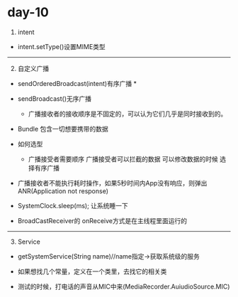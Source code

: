 # day-10

1. intent

* intent.setType()设置MIME类型

---

2. 自定义广播

* sendOrderedBroadcast(intent)有序广播
  *  

* sendBroadcast()无序广播
  * 广播接收者的接收顺序是不固定的，可以认为它们几乎是同时接收到的。

* Bundle 包含一切想要携带的数据

* 如何选型
  * 广播接受者需要顺序 广播接受者可以拦截的数据 可以修改数据的时候 选择有序广播

* 广播接收者不能执行耗时操作，如果5秒时间内App没有响应，则弹出ANR(Application not response)

* SystemClock.sleep(ms); 让系统睡一下

* BroadCastReceiver的 onReceive方式是在主线程里面运行的

---

3. Service

* getSystemService(String name)//name指定->获取系统级的服务

* 如果想找几个常量，定义在一个类里，去找它的相关类

* 测试的时候，打电话的声音从MIC中来(MediaRecorder.AuiudioSource.MIC)


  

